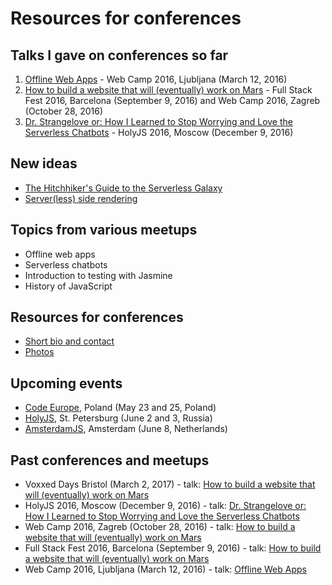 # Resources for conferences

## Talks I gave on conferences so far

1. [Offline Web Apps](talks/offline-web-apps) - Web Camp 2016, Ljubljana (March 12, 2016)
2. [How to build a website that will (eventually) work on Mars](talks/how-to-build-a-website-that-will-eventually-work-on-mars) - Full Stack Fest 2016, Barcelona (September 9, 2016) and Web Camp 2016, Zagreb (October 28, 2016)
3. [Dr. Strangelove or: How I Learned to Stop Worrying and Love the Serverless Chatbots](talks/dr-strangelove-or-how-i-learned-to-stop-worrying-and-love-the-serverless-chatbots) - HolyJS 2016, Moscow (December 9, 2016)

## New ideas

- [The Hitchhiker's Guide to the Serverless Galaxy](https://www.papercall.io/speakers/slobodan/speaker_talks/23383-the-hitchhiker-s-guide-to-the-serverless-galaxy)
- [Server(less) side rendering](https://www.papercall.io/speakers/slobodan/speaker_talks/14684-server-less-side-rendering)

## Topics from various meetups

- Offline web apps
- Serverless chatbots
- Introduction to testing with Jasmine
- History of JavaScript

## Resources for conferences

- [Short bio and contact](about/README.md)
- [Photos](about/photos)

## Upcoming events

- [Code Europe](https://www.codeeurope.pl/en), Poland (May 23 and 25, Poland)
- [HolyJS](https://holyjs-piter.ru/en/), St. Petersburg (June 2 and 3, Russia)
- [AmsterdamJS](https://amsterdamjs.com), Amsterdam (June 8, Netherlands)

## Past conferences and meetups

- Voxxed Days Bristol (March 2, 2017) - talk: [How to build a website that will (eventually) work on Mars](https://voxxeddays.com/bristol/2017/01/31/how-to-build-a-website-that-will-eventually-work-on-mars/)
- HolyJS 2016, Moscow (December 9, 2016) - talk: [Dr. Strangelove or: How I Learned to Stop Worrying and Love the Serverless Chatbots](talks/dr-strangelove-or-how-i-learned-to-stop-worrying-and-love-the-serverless-chatbots) 
- Web Camp 2016, Zagreb (October 28, 2016) - talk: [How to build a website that will (eventually) work on Mars](talks/how-to-build-a-website-that-will-eventually-work-on-mars)
- Full Stack Fest 2016, Barcelona (September 9, 2016) - talk: [How to build a website that will (eventually) work on Mars](talks/how-to-build-a-website-that-will-eventually-work-on-mars)
- Web Camp 2016, Ljubljana (March 12, 2016) - talk: [Offline Web Apps](talks/offline-web-apps)
